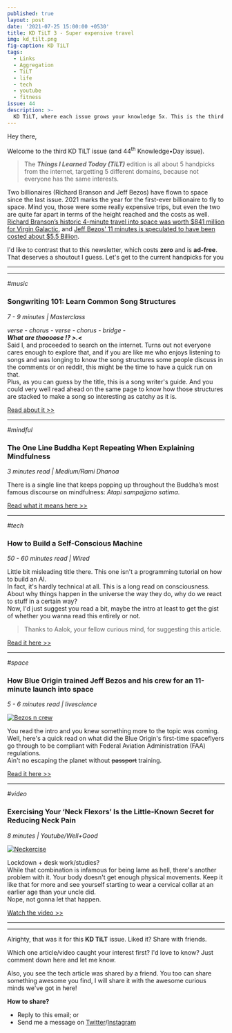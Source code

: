 ```yaml
---
published: true
layout: post
date: '2021-07-25 15:00:00 +0530'
title: KD TiLT 3 - Super expensive travel
img: kd_tilt.png
fig-caption: KD TiLT
tags:
  - Links
  - Aggregation
  - TiLT
  - life
  - tech
  - youtube
  - fitness
issue: 44
description: >-
  KD TiLT, where each issue grows your knowledge 5x. This is the third episode.
---
```

Hey there,  

Welcome to the third KD TiLT issue (and 44<sup>th</sup> Knowledge•Day issue).  

> The **_Things I Learned Today (TiLT)_** edition is all about 5 handpicks from the internet, targetting 5 different domains, because not everyone has the same interests.  

Two billionaires (Richard Branson and Jeff Bezos) have flown to space since the last issue. 2021 marks the year for the first-ever billionaire to fly to space. Mind you, those were some really expensive trips, but even the two are quite far apart in terms of the height reached and the costs as well.  
[Richard Branson’s historic 4-minute travel into space was worth $841 million for Virgin Galactic](https://cutt.ly/uQwOyuI), and [Jeff Bezos' 11 minutes is speculated to have been costed about $5.5 Billion](https://cutt.ly/JQwOuif).  

I'd like to contrast that to this newsletter, which costs **zero** and is **ad-free**. That deserves a shoutout I guess. Let's get to the current handpicks for you  

-----
-----

_#music_
### Songwriting 101: Learn Common Song Structures
_7 - 9 minutes | Masterclass_

_verse - chorus - verse - chorus - bridge -_  
_**What are thoooose !? >.<**_  
Said I, and proceeded to search on the internet. Turns out not everyone cares enough to explore that, and if you are like me who enjoys listening to songs and was longing to know the song structures some people discuss in the comments or on reddit, this might be the time to have a quick run on that.  
Plus, as you can guess by the title, this is a song writer's guide. And you could very well read ahead on the same page to know how those structures are stacked to make a song so interesting as catchy as it is.  

[Read about it >>](https://cutt.ly/PQwOimf)

--------

_#mindful_
### The One Line Buddha Kept Repeating When Explaining Mindfulness
_3 minutes read | Medium/Rami Dhanoa_

There is a single line that keeps popping up throughout the Buddha’s most famous discourse on mindfulness: _Atapi sampajjano satima_.  

[Read what it means here >>](https://cutt.ly/aQwOolv)

--------

_#tech_
### How to Build a Self-Conscious Machine
_50 - 60 minutes read | Wired_

Little bit misleading title there. This one isn't a programming tutorial on how to build an AI.  
In fact, it's hardly technical at all. This is a long read on consciousness. About why things happen in the universe the way they do, why do we react to stuff in a certain way?  
Now, I'd just suggest you read a bit, maybe the intro at least to get the gist of whether you wanna read this entirely or not.  

> Thanks to Aalok, your fellow curious mind, for suggesting this article.  

[Read it here >>](https://cutt.ly/xQwOpKQ)

--------

_#space_
### How Blue Origin trained Jeff Bezos and his crew for an 11-minute launch into space
_5 - 6 minutes read | livescience_

[![Bezos n crew](https://cdn.mos.cms.futurecdn.net/N9dmAH7KCQduFSmLZPyAwG.jpg)](https://cutt.ly/3QwOda6)

You read the intro and you knew something more to the topic was coming. Well, here's a quick read on what did the Blue Origin's first-time spaceflyers go through to be compliant with Federal Aviation Administration (FAA) regulations.  
Ain't no escaping the planet without ~~passport~~ training.  

[Read it here >>](https://cutt.ly/3QwOda6)

--------

_#video_
### Exercising Your ‘Neck Flexors’ Is the Little-Known Secret for Reducing Neck Pain 
_8 minutes | Youtube/Well+Good_

[![Neckercise](https://www.wellandgood.com/wp-content/uploads/2021/06/GettyImages-1162967365_1170x676_true_75.jpg)](https://cutt.ly/4QwOgQu)

Lockdown + desk work/studies?  
While that combination is infamous for being lame as hell, there's another problem with it. Your body doesn't get enough physical movements. Keep it like that for more and see yourself starting to wear a cervical collar at an earlier age than your uncle did.  
Nope, not gonna let that happen.  

[Watch the video >>](https://cutt.ly/4QwOgQu)

------
------

Alrighty, that was it for this **KD TiLT** issue. Liked it? Share with friends.  

Which one article/video caught your interest first? I'd love to know? Just comment down here and let me know.  

Also, you see the tech article was shared by a friend. You too can share something awesome you find, I will share it with the awesome curious minds we've got in here!   

**How to share?**  
- Reply to this email; or
- Send me a message on [Twitter](https://twitter.com/knowledgedaynl)/[Instagram](http://instagram.com/knowledgedaynl)
